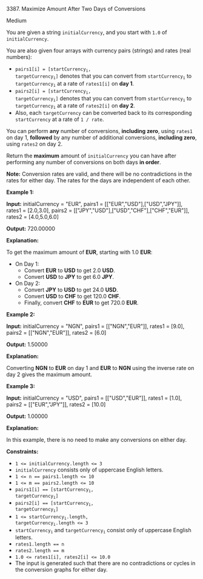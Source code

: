3387\. Maximize Amount After Two Days of Conversions

Medium

You are given a string `initialCurrency`, and you start with `1.0` of `initialCurrency`.

You are also given four arrays with currency pairs (strings) and rates (real numbers):

*   <code>pairs1[i] = [startCurrency<sub>i</sub>, targetCurrency<sub>i</sub>]</code> denotes that you can convert from <code>startCurrency<sub>i</sub></code> to <code>targetCurrency<sub>i</sub></code> at a rate of `rates1[i]` on **day 1**.
*   <code>pairs2[i] = [startCurrency<sub>i</sub>, targetCurrency<sub>i</sub>]</code> denotes that you can convert from <code>startCurrency<sub>i</sub></code> to <code>targetCurrency<sub>i</sub></code> at a rate of `rates2[i]` on **day 2**.
*   Also, each `targetCurrency` can be converted back to its corresponding `startCurrency` at a rate of `1 / rate`.

You can perform **any** number of conversions, **including zero**, using `rates1` on day 1, **followed** by any number of additional conversions, **including zero**, using `rates2` on day 2.

Return the **maximum** amount of `initialCurrency` you can have after performing any number of conversions on both days **in order**.

**Note:** Conversion rates are valid, and there will be no contradictions in the rates for either day. The rates for the days are independent of each other.

**Example 1:**

**Input:** initialCurrency = "EUR", pairs1 = [["EUR","USD"],["USD","JPY"]], rates1 = [2.0,3.0], pairs2 = [["JPY","USD"],["USD","CHF"],["CHF","EUR"]], rates2 = [4.0,5.0,6.0]

**Output:** 720.00000

**Explanation:**

To get the maximum amount of **EUR**, starting with 1.0 **EUR**:

*   On Day 1:
    *   Convert **EUR** to **USD** to get 2.0 **USD**.
    *   Convert **USD** to **JPY** to get 6.0 **JPY**.
*   On Day 2:
    *   Convert **JPY** to **USD** to get 24.0 **USD**.
    *   Convert **USD** to **CHF** to get 120.0 **CHF**.
    *   Finally, convert **CHF** to **EUR** to get 720.0 **EUR**.

**Example 2:**

**Input:** initialCurrency = "NGN", pairs1 = [["NGN","EUR"]], rates1 = [9.0], pairs2 = [["NGN","EUR"]], rates2 = [6.0]

**Output:** 1.50000

**Explanation:**

Converting **NGN** to **EUR** on day 1 and **EUR** to **NGN** using the inverse rate on day 2 gives the maximum amount.

**Example 3:**

**Input:** initialCurrency = "USD", pairs1 = [["USD","EUR"]], rates1 = [1.0], pairs2 = [["EUR","JPY"]], rates2 = [10.0]

**Output:** 1.00000

**Explanation:**

In this example, there is no need to make any conversions on either day.

**Constraints:**

*   `1 <= initialCurrency.length <= 3`
*   `initialCurrency` consists only of uppercase English letters.
*   `1 <= n == pairs1.length <= 10`
*   `1 <= m == pairs2.length <= 10`
*   <code>pairs1[i] == [startCurrency<sub>i</sub>, targetCurrency<sub>i</sub>]</code>
*   <code>pairs2[i] == [startCurrency<sub>i</sub>, targetCurrency<sub>i</sub>]</code>
*   <code>1 <= startCurrency<sub>i</sub>.length, targetCurrency<sub>i</sub>.length <= 3</code>
*   <code>startCurrency<sub>i</sub></code> and <code>targetCurrency<sub>i</sub></code> consist only of uppercase English letters.
*   `rates1.length == n`
*   `rates2.length == m`
*   `1.0 <= rates1[i], rates2[i] <= 10.0`
*   The input is generated such that there are no contradictions or cycles in the conversion graphs for either day.